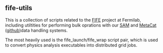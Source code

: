 
## fife-utils

This is a collection of scripts related to the [FIFE](https://computing.fnal.gov/fife/) project at Fermilab, including utiltities for performing bulk oprations with our [SAM](https://lss.fnal.gov/archive/2012/conf/fermilab-conf-12-189-cd.pdf) and [MetaCat](https://lss.fnal.gov/archive/2021/conf/fermilab-conf-21-061-scd.pdf) ([github](https://github.com/fermitools/metacat/))data handling systems.

The most heavily used is the fife_launch/fife_wrap script pair, which is used to convert physics analysis executables into distributed grid jobs. 

